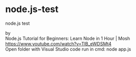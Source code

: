 # node.js-test
node.js test

by<br />
Node.js Tutorial for Beginners: Learn Node in 1 Hour | Mosh<br />
https://www.youtube.com/watch?v=TlB_eWDSMt4
<br />
Open folder with Visual Studio code
run in cmd:
node app.js
